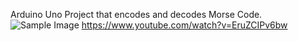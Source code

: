 Arduino Uno Project that encodes and decodes Morse Code.
![Sample Image](https://github.com/razvanclaudiu/Morse-Code-Encoder-Decoder/assets/91084651/873f7563-9d43-4fef-aae1-0ec126006897)
https://www.youtube.com/watch?v=EruZCIPv6bw
